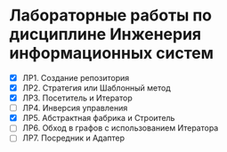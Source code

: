# Лабораторные работы по дисциплине Инженерия информационных систем

- [x] ЛР1. Создание репозитория
- [x] ЛР2. Стратегия или Шаблонный метод
- [x] ЛР3. Посетитель и Итератор
- [ ] ЛР4. Инверсия управления
- [x] ЛР5. Абстрактная фабрика и Строитель
- [ ] ЛР6. Обход в графов с использованием Итератора
- [ ] ЛР7. Посредник и Адаптер
